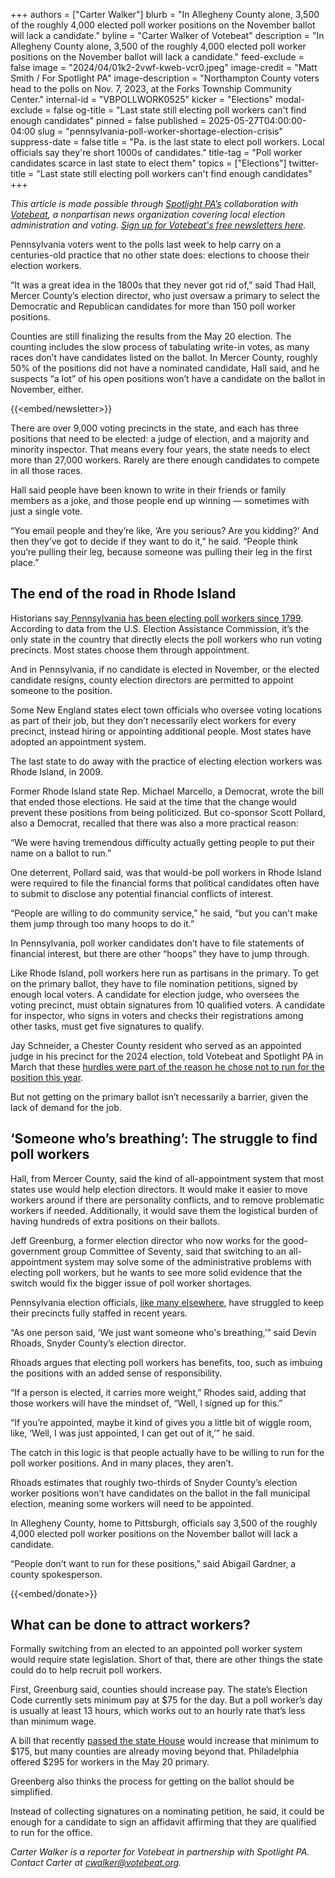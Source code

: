 +++
authors = ["Carter Walker"]
blurb = "In Allegheny County alone, 3,500 of the roughly 4,000 elected poll worker positions on the November ballot will lack a candidate."
byline = "Carter Walker of Votebeat"
description = "In Allegheny County alone, 3,500 of the roughly 4,000 elected poll worker positions on the November ballot will lack a candidate."
feed-exclude = false
image = "2024/04/01k2-2vwf-kweb-vcr0.jpeg"
image-credit = "Matt Smith / For Spotlight PA"
image-description = "Northampton County voters head to the polls on Nov. 7, 2023, at the Forks Township Community Center."
internal-id = "VBPOLLWORK0525"
kicker = "Elections"
modal-exclude = false
og-title = "Last state still electing poll workers can't find enough candidates"
pinned = false
published = 2025-05-27T04:00:00-04:00
slug = "pennsylvania-poll-worker-shortage-election-crisis"
suppress-date = false
title = "Pa. is the last state to elect poll workers. Local officials say they're short 1000s of candidates."
title-tag = "Poll worker candidates scarce in last state to elect them"
topics = ["Elections"]
twitter-title = "Last state still electing poll workers can't find enough candidates"
+++

<em>This article is made possible through </em><a href="https://www.spotlightpa.org/"><em>Spotlight PA’s</em></a><em> collaboration with </em><a href="https://www.votebeat.org/"><em>Votebeat</em></a><em>, a nonpartisan news organization covering local election administration and voting. </em><a href="https://www.votebeat.org/newsletters/"><em>Sign up for Votebeat&#39;s free newsletters here</em></a><em>.</em>

Pennsylvania voters went to the polls last week to help carry on a centuries-old practice that no other state does: elections to choose their election workers.

“It was a great idea in the 1800s that they never got rid of,” said Thad Hall, Mercer County’s election director, who just oversaw a primary to select the Democratic and Republican candidates for more than 150 poll worker positions.

Counties are still finalizing the results from the May 20 election. The counting includes the slow process of tabulating write-in votes, as many races don’t have candidates listed on the ballot. In Mercer County, roughly 50% of the positions did not have a nominated candidate, Hall said, and he suspects “a lot” of his open positions won’t have a candidate on the ballot in November, either.

{{<embed/newsletter>}}

There are over 9,000 voting precincts in the state, and each has three positions that need to be elected: a judge of election, and a majority and minority inspector. That means every four years, the state needs to elect more than 27,000 workers. Rarely are there enough candidates to compete in all those races.

Hall said people have been known to write in their friends or family members as a joke, and those people end up winning — sometimes with just a single vote.

“You email people and they’re like, ‘Are you serious? Are you kidding?’ And then they’ve got to decide if they want to do it,” he said. “People think you’re pulling their leg, because someone was pulling their leg in the first place.”

## The end of the road in Rhode Island

Historians say<a href="https://archive.org/details/countygovernment00penn/page/64/mode/2up?q=%22judge+of+elections%22"> Pennsylvania has been electing poll workers since 1799</a>. According to data from the U.S. Election Assistance Commission, it’s the only state in the country that directly elects the poll workers who run voting precincts. Most states choose them through appointment.

And in Pennsylvania, if no candidate is elected in November, or the elected candidate resigns, county election directors are permitted to appoint someone to the position.

Some New England states elect town officials who oversee voting locations as part of their job, but they don’t necessarily elect workers for every precinct, instead hiring or appointing additional people. Most states have adopted an appointment system.

The last state to do away with the practice of electing election workers was Rhode Island, in 2009.

Former Rhode Island state Rep. Michael Marcello, a Democrat, wrote the bill that ended those elections. He said at the time that the change would prevent these positions from being politicized. But co-sponsor Scott Pollard, also a Democrat, recalled that there was also a more practical reason:

“We were having tremendous difficulty actually getting people to put their name on a ballot to run.”

One deterrent, Pollard said, was that would-be poll workers in Rhode Island were required to file the financial forms that political candidates often have to submit to disclose any potential financial conflicts of interest.

“People are willing to do community service,” he said, “but you can&#39;t make them jump through too many hoops to do it.”

In Pennsylvania, poll worker candidates don’t have to file statements of financial interest, but there are other “hoops” they have to jump through.

Like Rhode Island, poll workers here run as partisans in the primary. To get on the primary ballot, they have to file nomination petitions, signed by enough local voters. A candidate for election judge, who oversees the voting precinct, must obtain signatures from 10 qualified voters. A candidate for inspector, who signs in voters and checks their registrations among other tasks, must get five signatures to qualify.

Jay Schneider, a Chester County resident who served as an appointed judge in his precinct for the 2024 election, told Votebeat and Spotlight PA in March that these <a href="https://www.spotlightpa.org/news/2025/03/pennsylvania-poll-worker-shortage-election-jobs/">hurdles were part of the reason he chose not to run for the position this year</a>.

But not getting on the primary ballot isn’t necessarily a barrier, given the lack of demand for the job.

## ‘Someone who’s breathing’: The struggle to find poll workers

Hall, from Mercer County, said the kind of all-appointment system that most states use would help election directors. It would make it easier to move workers around if there are personality conflicts, and to remove problematic workers if needed. Additionally, it would save them the logistical burden of having hundreds of extra positions on their ballots.

Jeff Greenburg, a former election director who now works for the good-government group Committee of Seventy, said that switching to an all-appointment system may solve some of the administrative problems with electing poll workers, but he wants to see more solid evidence that the switch would fix the bigger issue of poll worker shortages.

Pennsylvania election officials, <a href="https://www.ncsl.org/elections-and-campaigns/finding-and-keeping-qualified-poll-workers">like many elsewhere</a>, have struggled to keep their precincts fully staffed in recent years.

“As one person said, ‘We just want someone who&#39;s breathing,’” said Devin Rhoads, Snyder County’s election director.

Rhoads argues that electing poll workers has benefits, too, such as imbuing the positions with an added sense of responsibility.

“If a person is elected, it carries more weight,” Rhodes said, adding that those workers will have the mindset of, “Well, l signed up for this.”

“If you’re appointed, maybe it kind of gives you a little bit of wiggle room, like, ‘Well, I was just appointed, I can get out of it,’” he said.

The catch in this logic is that people actually have to be willing to run for the poll worker positions. And in many places, they aren’t.

Rhoads estimates that roughly two-thirds of Snyder County’s election worker positions won’t have candidates on the ballot in the fall municipal election, meaning some workers will need to be appointed.

In Allegheny County, home to Pittsburgh, officials say 3,500 of the roughly 4,000 elected poll worker positions on the November ballot will lack a candidate.

“People don’t want to run for these positions,” said Abigail Gardner, a county spokesperson.

{{<embed/donate>}}

## What can be done to attract workers?

Formally switching from an elected to an appointed poll worker system would require state legislation. Short of that, there are other things the state could do to help recruit poll workers.

First, Greenburg said, counties should increase pay. The state’s Election Code currently sets minimum pay at $75 for the day. But a poll worker’s day is usually at least 13 hours, which works out to an hourly rate that’s less than minimum wage.

A bill that recently <a href="https://www.votebeat.org/pennsylvania/2025/05/13/voting-election-legislation-voter-identification-mail-ballot-precanvassing/">passed the state House</a> would increase that minimum to $175, but many counties are already moving beyond that. Philadelphia offered $295 for workers in the May 20 primary.

Greenberg also thinks the process for getting on the ballot should be simplified.

Instead of collecting signatures on a nominating petition, he said, it could be enough for a candidate to sign an affidavit affirming that they are qualified to run for the office.

<em>Carter Walker is a reporter for Votebeat in partnership with Spotlight PA. Contact Carter at </em><a href="mailto:cwalker@votebeat.org"><em>cwalker@votebeat.org</em></a><em>. </em><strong></strong>

